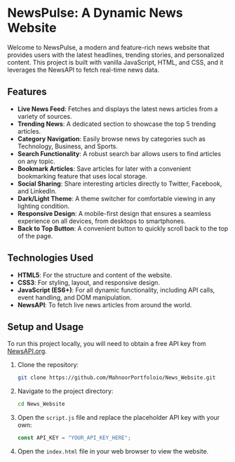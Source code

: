 # NewsPulse: A Dynamic News Website

Welcome to NewsPulse, a modern and feature-rich news website that provides users with the latest headlines, trending stories, and personalized content. This project is built with vanilla JavaScript, HTML, and CSS, and it leverages the NewsAPI to fetch real-time news data.

## Features

- **Live News Feed**: Fetches and displays the latest news articles from a variety of sources.
- **Trending News**: A dedicated section to showcase the top 5 trending articles.
- **Category Navigation**: Easily browse news by categories such as Technology, Business, and Sports.
- **Search Functionality**: A robust search bar allows users to find articles on any topic.
- **Bookmark Articles**: Save articles for later with a convenient bookmarking feature that uses local storage.
- **Social Sharing**: Share interesting articles directly to Twitter, Facebook, and LinkedIn.
- **Dark/Light Theme**: A theme switcher for comfortable viewing in any lighting condition.
- **Responsive Design**: A mobile-first design that ensures a seamless experience on all devices, from desktops to smartphones.
- **Back to Top Button**: A convenient button to quickly scroll back to the top of the page.

## Technologies Used

- **HTML5**: For the structure and content of the website.
- **CSS3**: For styling, layout, and responsive design.
- **JavaScript (ES6+)**: For all dynamic functionality, including API calls, event handling, and DOM manipulation.
- **NewsAPI**: To fetch live news articles from around the world.

## Setup and Usage

To run this project locally, you will need to obtain a free API key from [NewsAPI.org](https://newsapi.org/).

1.  Clone the repository:
    ```bash
    git clone https://github.com/MahnoorPortfoloio/News_Website.git
    ```
2.  Navigate to the project directory:
    ```bash
    cd News_Website
    ```
3.  Open the `script.js` file and replace the placeholder API key with your own:
    ```javascript
    const API_KEY = "YOUR_API_KEY_HERE";
    ```
4.  Open the `index.html` file in your web browser to view the website.

